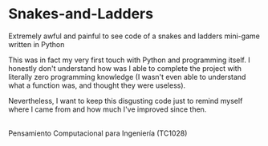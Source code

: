 # Snakes-and-Ladders
Extremely awful and painful to see code of a snakes and ladders mini-game written in Python

This was in fact my very first touch with Python and programming itself. I honestly don't understand how was I able to complete the project with literally zero programming knowledge (I wasn't even able to understand what a function was, and thought they were useless).

Nevertheless, I want to keep this disgusting code just to remind myself where I came from and how much I've improved since then.


<br>
Pensamiento Computacional para Ingeniería (TC1028)
